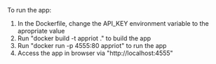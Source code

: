 To run the app:

1) In the Dockerfile, change the API_KEY environment variable to the apropriate value
2) Run "docker build -t appriot ." to build the app
3) Run "docker run -p 4555:80 appriot" to run the app
4) Access the app in browser via "http://localhost:4555"